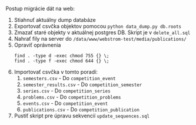 Postup migrácie dát na web:
1. Stiahnuť aktuálny dump databáze
2. Exportovať csvčka objektov pomocou `python data_dump.py db.roots`
3. Zmazať staré objekty v aktuálnej postgres DB. Skript je v `delete_all.sql`
4. Nahrať fily na server do `/data/www/webstrom-test/media/publications/`
5. Opraviť oprávnenia
    ```
    find . -type d -exec chmod 755 {} \; 
    find . -type f -exec chmod 644 {} \;
    ```
7. Importovať csvčka v tomto poradí:
   1. `semesters.csv` - Do `competition_event`
   2. `semester_results.csv` - Do `competition_semester`
   3. `series.csv` - Do `competition_series`
   4. `problems.csv` - Do `competition_problems`
   5. `events.csv` - Do `competition_event`
   6. `publications.csv` - Do `competition_publication`
8. Pustiť skript pre úpravu sekvencií `update_sequences.sql`
